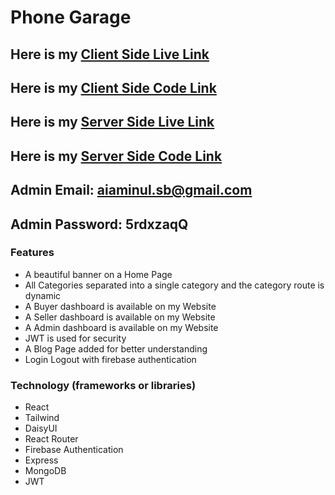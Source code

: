 # Phone Garage

## Here is my [Client Side Live Link]()

## Here is my [Client Side Code Link]()

## Here is my [Server Side Live Link]()

## Here is my [Server Side Code Link]()

## Admin Email: aiaminul.sb@gmail.com

## Admin Password: 5rdxzaqQ

### Features

-  A beautiful banner on a Home Page
-  All Categories separated into a single category and the category route is dynamic
-  A Buyer dashboard is available on my Website
-  A Seller dashboard is available on my Website
-  A Admin dashboard is available on my Website
-  JWT is used for security
-  A Blog Page added for better understanding
-  Login Logout with firebase authentication

### Technology (frameworks or libraries)

-  React
-  Tailwind
-  DaisyUI
-  React Router
-  Firebase Authentication
-  Express
-  MongoDB
-  JWT
